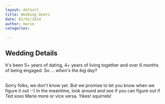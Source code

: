 ```yaml
---
layout: default
title: Wedding Deets
date: 01/01/2014
author: marie
categories:

---
```


<h2>Wedding Details</h2>

<div id = "blockcontent">

It's been 5+ years of dating, 4+ years of living together and over 6 months of being 
engaged. So ... <i> when's the big day</i>? <br><br>

Sorry folks, we don't know yet. But we promise to let you know when we figure it
out :-) In the meantime, look around and see if you can figure out if Ted xoxo Marie 
more or vice versa. Yikes! squirrels!

</div>
